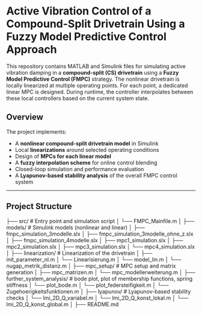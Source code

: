 # Active Vibration Control of a Compound-Split Drivetrain Using a Fuzzy Model Predictive Control Approach

This repository contains MATLAB and Simulink files for simulating active vibration damping in a **compound-split (CS) drivetrain** using a **Fuzzy Model Predictive Control (FMPC)** strategy. The nonlinear drivetrain is locally linearized at multiple operating points. For each point, a dedicated linear MPC is designed. During runtime, the controller interpolates between these local controllers based on the current system state.

## Overview

The project implements:

- A **nonlinear compound-split drivetrain model** in Simulink
- Local **linearizations** around selected operating conditions
- Design of **MPCs for each linear model**
- A **fuzzy interpolation scheme** for online control blending
- Closed-loop simulation and performance evaluation
- A **Lyapunov-based stability analysis** of the overall FMPC control system

---

## Project Structure
├── src/ # Entry point and simulation script
│ └── FMPC_Mainfile.m
│
├── models/ # Simulink models (nonlinear and linear)
│ ├── fmpc_simulation_3modelle.slx
│ ├── fmpc_simulation_3modelle_ohne_z.slx
│ ├── fmpc_simulation_4modelle.slx
│ ├── mpc1_simulation.slx
│ ├── mpc2_simulation.slx
│ ├── mpc3_simulation.slx
│ └── mpc4_simulation.slx
│
├── linearization/ # Linearization of the drivetrain
│ ├── init_parameter_nl.m
│ └── Linearisierung.m
│ └── model_lin.m
│ └── nugap_metrik_distanz.m
│
├── mpc_setup/ # MPC setup and matrix generation
│ ├── mpc_matrizen.m
│ └── mpc_modellerweiterung.m
│
├── further_system_analysis/ # bode plot, plot of membership functions, spring stiffness
│ └── plot_bode.m
│ └── plot_federsteifigkeit.m
│ └── Zugehoerigkeitsfunktionen.m
│
├── lyapunov/ # Lyapunov-based stability checks
│ └── lmi_2D_Q_variabel.m
│ └── lmi_2D_Q_konst_lokal.m
│ └── lmi_2D_Q_konst_global.m
│
├── README.md
